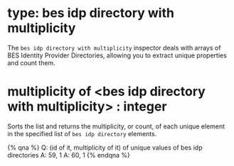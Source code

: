 # type: bes idp directory with multiplicity

The `bes idp directory with multiplicity` inspector deals with arrays of BES Identity Provider Directories, allowing you to extract unique properties and count them.

# multiplicity of &lt;bes idp directory with multiplicity&gt; : integer

Sorts the list and returns the multiplicity, or count, of each unique element in the specified list of `bes idp directory` elements.

{% qna %}
Q: (id of it, multiplicity of it) of unique values of bes idp directories
A: 59, 1
A: 60, 1
{% endqna %}